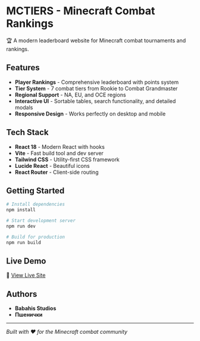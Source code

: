 # MCTIERS - Minecraft Combat Rankings

🏆 A modern leaderboard website for Minecraft combat tournaments and rankings.

## Features

- **Player Rankings** - Comprehensive leaderboard with points system
- **Tier System** - 7 combat tiers from Rookie to Combat Grandmaster
- **Regional Support** - NA, EU, and OCE regions
- **Interactive UI** - Sortable tables, search functionality, and detailed modals
- **Responsive Design** - Works perfectly on desktop and mobile

## Tech Stack

- **React 18** - Modern React with hooks
- **Vite** - Fast build tool and dev server
- **Tailwind CSS** - Utility-first CSS framework
- **Lucide React** - Beautiful icons
- **React Router** - Client-side routing

## Getting Started

```bash
# Install dependencies
npm install

# Start development server
npm run dev

# Build for production
npm run build
```

## Live Demo

🚀 [View Live Site](https://your-username.github.io/mctiers-clone/)

## Authors

- **Babahis Studios**
- **Пшенички**

---

*Built with ❤️ for the Minecraft combat community*
